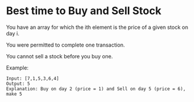 # Best time to Buy and Sell Stock

You have an array for which the ith element is the price of a given stock on day i.

You were permitted to complete one transaction.

You cannot sell a stock before you buy one.

Example:

```
Input: [7,1,5,3,6,4]
Output: 5
Explanation: Buy on day 2 (price = 1) and Sell on day 5 (price = 6), make 5
```

